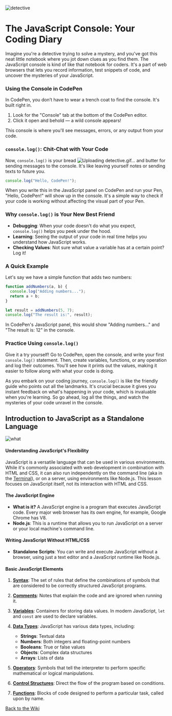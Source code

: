 ![detective](https://github.com/nayaba/pw-lesson-02/assets/9198401/9e3b6399-a9c2-465b-b046-c8e0903a6743)

# The JavaScript Console: Your Coding Diary

Imagine you're a detective trying to solve a mystery, and you've got this neat little notebook where you jot down clues as you find them. The JavaScript console is kind of like that notebook for coders. It's a part of web browsers that lets you record information, test snippets of code, and uncover the mysteries of your JavaScript.

### Using the Console in CodePen

In CodePen, you don’t have to wear a trench coat to find the console. It's built right in.

1. Look for the "Console" tab at the bottom of the CodePen editor.
2. Click it open and behold — a wild console appears!

This console is where you'll see messages, errors, or any output from your code.

### `console.log()`: Chit-Chat with Your Code

Now, `console.log()` is your bread ![Uploading detective.gif…]()
and butter for sending messages to the console. It's like leaving yourself notes or sending texts to future you.

```javascript
console.log("Hello, CodePen!");
```

When you write this in the JavaScript panel on CodePen and run your Pen, "Hello, CodePen!" will show up in the console. It's a simple way to check if your code is working without affecting the visual part of your Pen.

### Why `console.log()` is Your New Best Friend

- **Debugging**: When your code doesn't do what you expect, `console.log()` helps you peek under the hood.
- **Learning**: Seeing the output of your code in real time helps you understand how JavaScript works.
- **Checking Values**: Not sure what value a variable has at a certain point? Log it!

### A Quick Example

Let's say we have a simple function that adds two numbers:

```javascript
function addNumbers(a, b) {
  console.log("Adding numbers...");
  return a + b;
}

let result = addNumbers(5, 7);
console.log("The result is:", result);
```

In CodePen's JavaScript panel, this would show "Adding numbers..." and "The result is: 12" in the console.

### Practice Using `console.log()`

Give it a try yourself! Go to CodePen, open the console, and write your first `console.log()` statement. Then, create variables, functions, or any operation and log their outcomes. You'll see how it prints out the values, making it easier to follow along with what your code is doing.

As you embark on your coding journey, `console.log()` is like the friendly guide who points out all the landmarks. It's crucial because it gives you instant feedback on what's happening in your code, which is invaluable when you're learning. So go ahead, log all the things, and watch the mysteries of your code unravel in the console.

##  Introduction to JavaScript as a Standalone Language

![what](https://github.com/nayaba/pw-lesson-02/assets/9198401/086a4d1e-382c-4c3f-b2e3-2f3b9e956ba4)

#### Understanding JavaScript's Flexibility

JavaScript is a versatile language that can be used in various environments. While it's commonly associated with web development in combination with HTML and CSS, it can also run independently on the command line (aka in the [Terminal](https://github.com/nayaba/pw-dev-tools#the-terminal-your-command-center)), or on a server, using environments like Node.js. This lesson focuses on JavaScript itself, not its interaction with HTML and CSS.

#### The JavaScript Engine

- **What is it?** A JavaScript engine is a program that executes JavaScript code. Every major web browser has its own engine, for example, Google Chrome has V8.
- **Node.js**: This is a runtime that allows you to run JavaScript on a server or your local machine's command line.

#### Writing JavaScript Without HTML/CSS

- **Standalone Scripts**: You can write and execute JavaScript without a browser, using just a text editor and a JavaScript runtime like Node.js.
  
#### Basic JavaScript Elements

1. **[Syntax](https://github.com/nayaba/pw-lesson-03)**: The set of rules that define the combinations of symbols that are considered to be correctly structured JavaScript programs.

2. **[Comments](https://github.com/nayaba/pw-lesson-03#comments-your-codes-sidekick)**: Notes that explain the code and are ignored when running it.

3. **[Variables](https://github.com/nayaba/pw-lesson-04)**: Containers for storing data values. In modern JavaScript, `let` and `const` are used to declare variables.

4. **[Data Types](https://github.com/nayaba/pw-lesson-05)**: JavaScript has various data types, including:
   - **Strings**: Textual data
   - **Numbers**: Both integers and floating-point numbers
   - **Booleans**: True or false values
   - **Objects**: Complex data structures
   - **Arrays**: Lists of data

5. **[Operators](https://github.com/nayaba/pw-lesson-06)**: Symbols that tell the interpreter to perform specific mathematical or logical manipulations.

6. **[Control Structures](https://github.com/nayaba/pw-lesson-07)**: Direct the flow of the program based on conditions.


7. **[Functions](https://github.com/nayaba/pw-lesson-08)**: Blocks of code designed to perform a particular task, called upon by name.


[Back to the Wiki](https://github.com/nayaba/pw-wiki)
